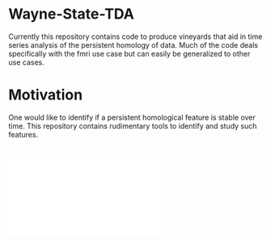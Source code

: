 # Wayne-State-TDA
Currently this repository contains code to produce vineyards that aid in time series analysis of the persistent homology of data. Much of the code deals specifically with the fmri use case but can easily be generalized to other use cases.

# Motivation 
One would like to identify if a persistent homological feature is stable over time. This repository contains rudimentary tools to identify and study such features.

# 
![alt text](first_ten.html)
